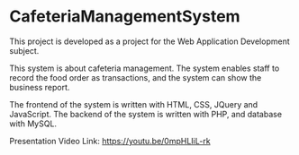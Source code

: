 # CafeteriaManagementSystem
This project is developed as a project for the Web Application Development subject.

This system is about cafeteria management. The system enables staff to record the food order as transactions, and the system can show the business report.

The frontend of the system is written with HTML, CSS, JQuery and JavaScript. The backend of the system is written with PHP, and database with MySQL.

Presentation Video Link: https://youtu.be/0mpHLIiL-rk

